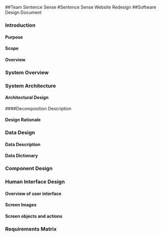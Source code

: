 ##Team Sentence Sense
#Sentence Sense Website Redesign
##Software Design Document



### Introduction
#### Purpose
#### Scope
#### Overview

### System Overview

### System Architecture
#### Architectural Design
####Decomposition Description
#### Design Rationale

### Data Design
#### Data Description
#### Data Dictionary

### Component Design

### Human Interface Design
#### Overview of user interface
#### Screen Images
#### Screen objects and actions

### Requirements Matrix
